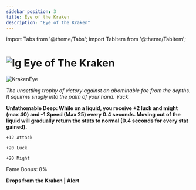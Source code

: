 ```yaml
---
sidebar_position: 3
title: Eye of the Kraken
description: "Eye of the Kraken"
---
```


import Tabs from '@theme/Tabs';
import TabItem from '@theme/TabItem';

# ![lg](https://media.discordapp.net/attachments/1118235017550778448/1152808711153262622/Legendary_Bag.png?width=67&height=67) Eye of The Kraken

![KrakenEye](https://media.discordapp.net/attachments/1153114028852396122/1160387875129544814/Eye_Of_The_Kraken.png?ex=65347a6c&is=6522056c&hm=e0c51bb61ec459cb3b162f9576b19d9734e379f42bd880f67f0e15f088109856&=&width=130&height=1300)

<i>The unsettling trophy of victory against an abominable foe from the depths. It squirms snugly into the palm of your hand. Yuck.</i>

**Unfathomable Deep: While on a liquid, you receive +2 luck and might (max 40) and -1 Speed (Max 25) every 0.4 seconds. Moving out of the liquid will gradually return the stats to normal (0.4 seconds for every stat gained).**


    +12 Attack
    
    +20 Luck
    
    +20 Might
    
Fame Bonus: 8%



**Drops from the Kraken | Alert** 
